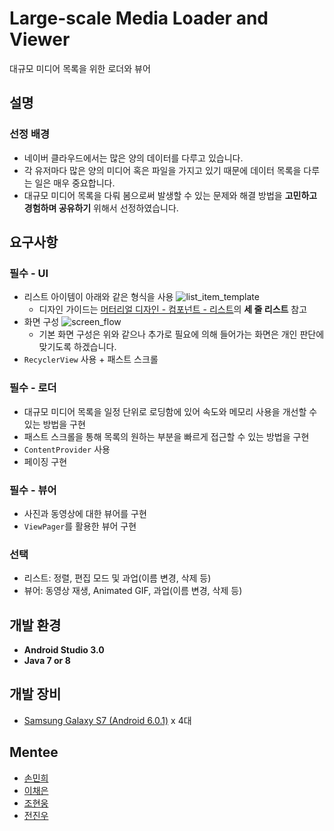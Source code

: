 # Large-scale Media Loader and Viewer

대규모 미디어 목록을 위한 로더와 뷰어

## 설명

### 선정 배경

- 네이버 클라우드에서는 많은 양의 데이터를 다루고 있습니다.
- 각 유저마다 많은 양의 미디어 혹은 파일을 가지고 있기 때문에
  데이터 목록을 다루는 일은 매우 중요합니다.
- 대규모 미디어 목록을 다뤄 봄으로써 발생할 수 있는 문제와 해결 방법을
  __고민하고 경험하며 공유하기__ 위해서 선정하였습니다.

## 요구사항

### 필수 - UI

- 리스트 아이템이 아래와 같은 형식을 사용
  ![list_item_template](/images/template.png)
  - 디자인 가이드는 [머터리얼 디자인 - 컴포넌트 - 리스트](http://davidhyk.github.io/google-design-ko/components/lists.html#lists-specs)의 __세 줄 리스트__ 참고
- 화면 구성
  ![screen_flow](images/screen_flow.png)
  - 기본 화면 구성은 위와 같으나 추가로 필요에 의해 들어가는 화면은 개인 판단에 맞기도록 하겠습니다.
- `RecyclerView` 사용 + 패스트 스크롤

### 필수 - 로더

- 대규모 미디어 목록을 일정 단위로 로딩함에 있어 속도와 메모리 사용을 개선할 수 있는 방법을 구현
- 패스트 스크롤을 통해 목록의 원하는 부분을 빠르게 접근할 수 있는 방법을 구현
- `ContentProvider` 사용
- 페이징 구현

### 필수 - 뷰어

- 사진과 동영상에 대한 뷰어를 구현
- `ViewPager`를 활용한 뷰어 구현

### 선택

- 리스트: 정렬, 편집 모드 및 과업(이름 변경, 삭제 등)
- 뷰어: 동영상 재생, Animated GIF, 과업(이름 변경, 삭제 등)


## 개발 환경

- __Android Studio 3.0__
- __Java 7 or 8__

## 개발 장비

- [Samsung Galaxy S7 (Android 6.0.1)](http://www.samsung.com/sec/smartphones/galaxy-s7-g930/SM-G930SZIASKO/) x 4대

## Mentee

- [손민희](https://github.com/minheeson)
- [이채은](https://github.com/chaeeun)
- [조현웅](https://github.com/gusdnddk111)
- [전진우](https://github.com/jeonjw)


